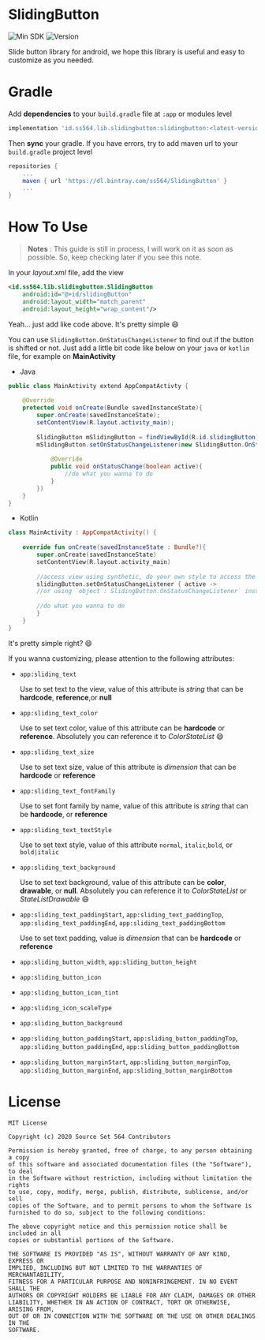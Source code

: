 # SlidingButton

![Min SDK](https://img.shields.io/badge/Min%20Sdk-17-orange)
![Version](https://img.shields.io/badge/Version-v1.0.0-blue)

Slide button library for android, we hope this library is useful and easy to customize as you needed.



# Gradle

Add **dependencies** to your `build.gradle` file at `:app` or modules level

```groovy
implementation 'id.ss564.lib.slidingbutton:slidingbutton:<latest-version>'
```

Then **sync** your gradle. If you have errors, try to add maven  url to your `build.gradle` project level

```groovy
repositories {
    ...
    maven { url 'https://dl.bintray.com/ss564/SlidingButton' }
    ...
}
```



# How To Use
> **Notes** : This guide is still in process, I will work on it as soon as possible. So, keep checking later if you see this note.



In your *layout.xml* file, add the view

```xml
<id.ss564.lib.slidingbutton.SlidingButton
    android:id="@+id/slidingButton"
    android:layout_width="match_parent"
    android:layout_height="wrap_content"/>
```

Yeah... just add like code above. It's pretty simple :smile:

You can use `SlidingButton.OnStatusChangeListener` to find out if the button is shifted or not. Just add a little bit code like below on your  `java` or `kotlin` file, for example on **MainActivity**

- Java

```java
public class MainActivity extend AppCompatActivty {
    
    @Override
    protected void onCreate(Bundle savedInstanceState){
        super.onCreate(savedInstanceState);
        setContentView(R.layout.activity_main);
        
        SlidingButton mSlidingButton = findViewById(R.id.slidingButton);
        mSlidingButton.setOnStatusChangeListener(new SlidingButton.OnStatusChangeListener(){
            
            @Override
            public void onStatusChange(boolean active){
                //do what you wanna to do
            }
        })
    }
}
```


- Kotlin

```kotlin
class MainActivity : AppCompatActivity() {
    
    override fun onCreate(savedInstanceState : Bundle?){
        super.onCreate(savedInstanceState)
        setContentView(R.layout.activity_main)
        
        //access view using synthetic, do your own style to access the view :)
        slidingButton.setOnStatusChangeListener { active ->
	    //or using `object : SlidingButton.OnStatusChangeListener` instead of lambda
	    
	    //do what you wanna to do
        }
    }
}
```

It's pretty simple right? :smile:



If you wanna customizing, please attention to the following attributes:

- `app:sliding_text`

  Use to set text to the view, value of this attribute is *string* that can be **hardcode**, **reference**,or **null**

- `app:sliding_text_color`

  Use to set text color, value of this attribute can be **hardcode** or **reference**. Absolutely you can reference it to *ColorStateList* :smile:

- `app:sliding_text_size`

  Use to set text size, value of this attribute is *dimension* that can be **hardcode** or **reference**

- `app:sliding_text_fontFamily`

  Use to set font family by name, value of this attribute is *string* that can be **hardcode**, or  **reference**

- `app:sliding_text_textStyle`

  Use to set text style, value of this attribute `normal`, `italic`,`bold`, or `bold|italic`

- `app:sliding_text_background`

  Use to set text background, value of this attribute can be **color**, **drawable**, or **null**. Absolutely you can reference it to *ColorStateList* or *StateListDrawable* :smile:

- `app:sliding_text_paddingStart`, `app:sliding_text_paddingTop`, `app:sliding_text_paddingEnd`, `app:sliding_text_paddingBottom`

  Use to set text padding, value is *dimension* that can be **hardcode** or **reference**

- `app:sliding_button_width`, `app:sliding_button_height`

- `app:sliding_button_icon`

- `app:sliding_button_icon_tint`

- `app:sliding_icon_scaleType`

- `app:sliding_button_background`

- `app:sliding_button_paddingStart`, `app:sliding_button_paddingTop`, `app:sliding_button_paddingEnd`, `app:sliding_button_paddingBottom`

- `app:sliding_button_marginStart`, `app:sliding_button_marginTop`, `app:sliding_button_marginEnd`, `app:sliding_button_marginBottom`





# License
    MIT License
    
    Copyright (c) 2020 Source Set 564 Contributors
    
    Permission is hereby granted, free of charge, to any person obtaining a copy
    of this software and associated documentation files (the "Software"), to deal
    in the Software without restriction, including without limitation the rights
    to use, copy, modify, merge, publish, distribute, sublicense, and/or sell
    copies of the Software, and to permit persons to whom the Software is
    furnished to do so, subject to the following conditions:
    
    The above copyright notice and this permission notice shall be included in all
    copies or substantial portions of the Software.
    
    THE SOFTWARE IS PROVIDED "AS IS", WITHOUT WARRANTY OF ANY KIND, EXPRESS OR
    IMPLIED, INCLUDING BUT NOT LIMITED TO THE WARRANTIES OF MERCHANTABILITY,
    FITNESS FOR A PARTICULAR PURPOSE AND NONINFRINGEMENT. IN NO EVENT SHALL THE
    AUTHORS OR COPYRIGHT HOLDERS BE LIABLE FOR ANY CLAIM, DAMAGES OR OTHER
    LIABILITY, WHETHER IN AN ACTION OF CONTRACT, TORT OR OTHERWISE, ARISING FROM,
    OUT OF OR IN CONNECTION WITH THE SOFTWARE OR THE USE OR OTHER DEALINGS IN THE
    SOFTWARE.
